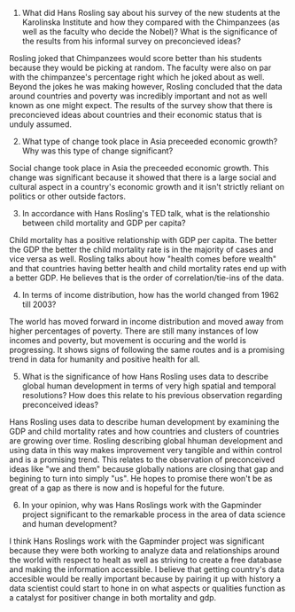 1) What did Hans Rosling say about his survey of the new students at the Karolinska Institute and how they compared with the Chimpanzees (as well as the faculty who decide the Nobel)? What is the significance of the results from his informal survey on preconcieved ideas?

Rosling joked that Chimpanzees would score better than his students because they would be picking at random. The faculty were also on par with the chimpanzee's percentage right which he joked about as well. Beyond the jokes he was making however, Rosling concluded that the data around countries and poverty was incredibly important and not as well known as one might expect. The results of the survey show that there is preconcieved ideas about countries and their economic status that is unduly assumed. 

2) What type of change took place in Asia preceeded economic growth? Why was this type of change significant?

Social change took place in Asia the preceeded economic growth. This change was significant because it showed that there is a large social and cultural aspect in a country's economic growth and it isn't strictly reliant on politics or other outside factors. 

3) In accordance with Hans Rosling's TED talk, what is the relationshio between child mortality and GDP per capita?

Child mortality has a positive relationship with GDP per capita. The better the GDP the better the child mortality rate is in the majority of cases and vice versa as well. Rosling talks about how "health comes before wealth" and that countries having better health and child mortality rates end up with a better GDP. He believes that is the order of correlation/tie-ins of the data. 

4) In terms of income distribution, how has the world changed from 1962 till 2003?

The world has moved forward in income distribution and moved away from higher percentages of poverty. There are still many instances of low incomes and poverty, but movement is occuring and the world is progressing. It shows signs of following the same routes and is a promising trend in data for humanity and positive health for all. 

5)  What is the significance of how Hans Rosling uses data to describe global human development in terms of very high spatial and temporal resolutions? How does this relate to his previous observation regarding preconceived ideas?

Hans Rosling uses data to describe human development by examining the GDP and child mortality rates and how countries and clusters of countries are growing over time. Rosling describing global hhuman development and using data in this way makes improvement very tangible and within control and is a promising trend. This relates to the observation of preconceived ideas like "we and them" because globally nations are closing that gap and begining to turn into simply "us". He hopes to promise there won't be as great of a gap as there is now and is hopeful for the future. 


6) In your opinion, why was Hans Roslings work with the Gapminder project significant to the remarkable process in the area of data science and human development?

I think Hans Roslings work with the Gapminder project was significant because they were both working to analyze data and relationships around the world with respect to healt as well as striving to create a free database and making the information accessible. I believe that getting country's data accesible would be really important because by pairing it up with history a data scientist could start to hone in on what aspects or qualities function as a catalyst for positiver change in both mortality and gdp. 
